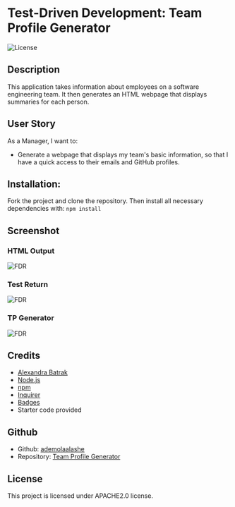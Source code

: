 # Test-Driven Development: Team Profile Generator

 ![License](https://img.shields.io/badge/license-APACHE2.0-blue.svg)

## Description 

This application takes information about employees on a software engineering team. It then generates an HTML webpage that displays summaries for each person.

## User Story

As a Manager, I want to:
- Generate a webpage that displays my team's basic information, so that I have a quick access to their emails and GitHub profiles.

## Installation:

  Fork the project and clone the repository. Then install all necessary dependencies with:
  ```npm install```

## Screenshot
 
### HTML Output
![FDR](https://github.com/ademolaalashe/teamprofile-generator/blob/main/images/html-output.png)

### Test Return
![FDR](https://github.com/ademolaalashe/teamprofile-generator/blob/main/images/testrun.png)

### TP Generator
![FDR](https://github.com/ademolaalashe/teamprofile-generator/blob/main/images/tp-generator1.png)

## Credits

- [Alexandra Batrak](https://github.com/alexandrabatrak/)
- [Node.js](https://nodejs.org/en/)
- [npm](https://www.npmjs.com/)
- [Inquirer](https://www.npmjs.com/package/inquirer)
- [Badges](shields.io)
- Starter code provided 

## Github
- Github: [ademolaalashe](https://github.com/ademolaalashe)
- Repository: [Team Profile Generator](https://github.com/ademolaalashe/teamprofile-generator)

 ## License
  This project is licensed under APACHE2.0 license.


